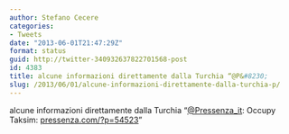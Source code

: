 ```yaml
---
author: Stefano Cecere
categories:
- Tweets
date: "2013-06-01T21:47:29Z"
format: status
guid: http://twitter-340932637822701568-post
id: 4383
title: alcune informazioni direttamente dalla Turchia “@P&#8230;
slug: /2013/06/01/alcune-informazioni-direttamente-dalla-turchia-p/
---
```


alcune informazioni direttamente dalla Turchia “[@Pressenza_it](http://twitter.com/Pressenza_it): Occupy Taksim: [pressenza.com/?p=54523](http://www.pressenza.com/?p=54523)”